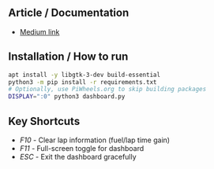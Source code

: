 ## Article / Documentation
* [Medium link](https://medium.com/@makvoid/building-a-digital-dashboard-for-forza-using-python-62a0358cb43b)

## Installation / How to run
```sh
apt install -y libgtk-3-dev build-essential
python3 -m pip install -r requirements.txt
# Optionally, use PiWheels.org to skip building packages
DISPLAY=":0" python3 dashboard.py
```

## Key Shortcuts
* *F10* - Clear lap information (fuel/lap time gain)
* *F11* - Full-screen toggle for dashboard
* *ESC* - Exit the dashboard gracefully

